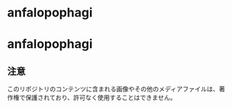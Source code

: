 # anfalopophagi
# anfalopophagi
## 注意

このリポジトリのコンテンツに含まれる画像やその他のメディアファイルは、著作権で保護されており、許可なく使用することはできません。
